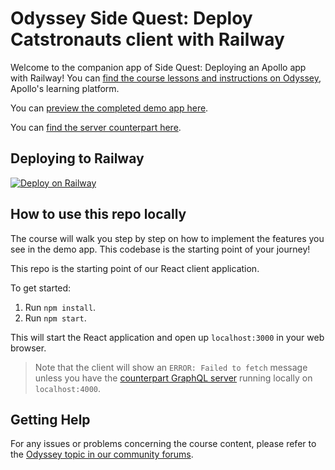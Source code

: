 # Odyssey Side Quest: Deploy Catstronauts client with Railway

Welcome to the companion app of Side Quest: Deploying an Apollo app with Railway! You can [find the course lessons and instructions on Odyssey](https://apollographql.com/tutorials/side-quest-deploy-railway), Apollo's learning platform.

You can [preview the completed demo app here](https://lift-off-client-demo.netlify.app/).

You can [find the server counterpart here](https://github.com/apollographql-education/odyssey-side-quest-deploy-server).

## Deploying to Railway

[![Deploy on Railway](https://railway.app/button.svg)](https://railway.app/template/wAfad7)

## How to use this repo locally

The course will walk you step by step on how to implement the features you see in the demo app. This codebase is the starting point of your journey!

This repo is the starting point of our React client application.

To get started:

1. Run `npm install`.
1. Run `npm start`.

This will start the React application and open up `localhost:3000` in your web browser.

> Note that the client will show an `ERROR: Failed to fetch` message unless you have the [counterpart GraphQL server](https://github.com/apollographql-education/odyssey-side-quest-deploy-server) running locally on `localhost:4000`.

## Getting Help

For any issues or problems concerning the course content, please refer to the [Odyssey topic in our community forums](https://community.apollographql.com/tags/c/help/6/odyssey).

